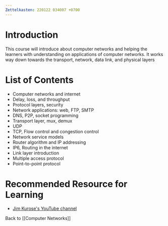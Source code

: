 ```yaml
---
Zettelkasten: 220122 034007 +0700
---
```

# Introduction
This course will introduce about computer networks and helping the learners with understanding on applications of computer networks. It works way down towards the transport, network, data link, and physical layers

# List of Contents
* Computer networks and internet
* Delay, loss, and throughput
* Protocol layers, security
* Network applications: web, FTP, SMTP
* DNS, P2P, socket programming
* Transport layer, mux, demux
* UDP
* TCP, Flow control and congestion control
* Network service models
* Router algorithm and IP addressing
* IP6, Routing in the internet
* Link layer introduction
* Multiple access protocol
* Point-to-point protocol

# Recommended Resource for Learning
* [Jim Kurose's YouTube channel](https://www.youtube.com/channel/UCRk6f7EPdMWB_dQNi2Ga-1A)

Back to [[Computer Networks]]